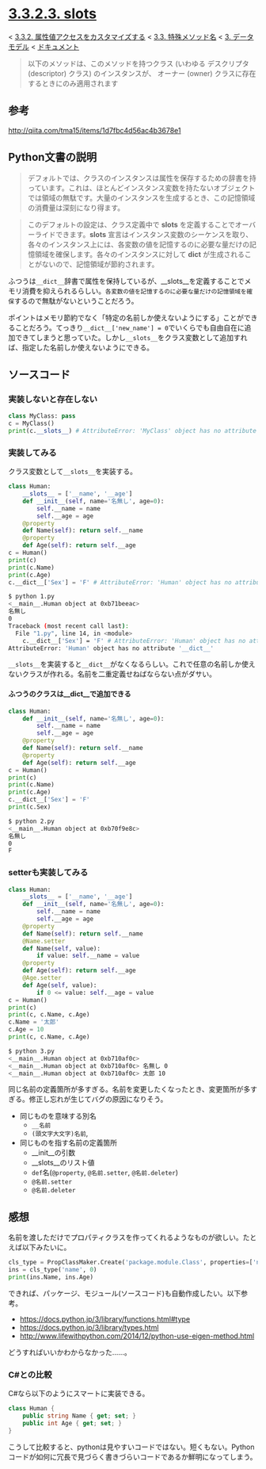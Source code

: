 # [3.3.2.3. __slots__](https://docs.python.jp/3/reference/datamodel.html#slots)

< [3.3.2. 属性値アクセスをカスタマイズする](https://docs.python.jp/3/reference/datamodel.html#customizing-attribute-access) < [3.3. 特殊メソッド名](https://docs.python.jp/3/reference/datamodel.html#special-method-names) < [3. データモデル](https://docs.python.jp/3/reference/datamodel.html#data-model) < [ドキュメント](https://docs.python.jp/3/index.html)

> 以下のメソッドは、このメソッドを持つクラス (いわゆる デスクリプタ(descriptor) クラス) のインスタンスが、 オーナー (owner) クラスに存在するときにのみ適用されます

## 参考

http://qiita.com/tma15/items/1d7fbc4d56ac4b3678e1

## Python文書の説明

> デフォルトでは、クラスのインスタンスは属性を保存するための辞書を持っています。これは、ほとんどインスタンス変数を持たないオブジェクトでは領域の無駄です。大量のインスタンスを生成するとき、この記憶領域の消費量は深刻になり得ます。

> このデフォルトの設定は、クラス定義中で __slots__ を定義することでオーバーライドできます。__slots__ 宣言はインスタンス変数のシーケンスを取り、各々のインスタンス上には、各変数の値を記憶するのに必要な量だけの記憶領域を確保します。各々のインスタンスに対して __dict__ が生成されることがないので、記憶領域が節約されます。

ふつうは`__dict__`辞書で属性を保持しているが、__slots__を定義することでメモリ消費を抑えられるらしい。`各変数の値を記憶するのに必要な量だけの記憶領域を確保`するので無駄がないということだろう。

ポイントはメモリ節約でなく「特定の名前しか使えないようにする」ことができることだろう。てっきり`__dict__['new_name'] = 0`でいくらでも自由自在に追加できてしまうと思っていた。しかし`__slots__`をクラス変数として追加すれば、指定した名前しか使えないようにできる。

## ソースコード

### 実装しないと存在しない

```python
class MyClass: pass
c = MyClass()
print(c.__slots__) # AttributeError: 'MyClass' object has no attribute '__slots__'
```

### 実装してみる

クラス変数として`__slots__`を実装する。

```python
class Human:
    __slots__ = ['__name', '__age']
    def __init__(self, name='名無し', age=0):
        self.__name = name
        self.__age = age
    @property
    def Name(self): return self.__name
    @property
    def Age(self): return self.__age
c = Human()
print(c)
print(c.Name)
print(c.Age)
c.__dict__['Sex'] = 'F' # AttributeError: 'Human' object has no attribute '__dict__'
```
```sh
$ python 1.py 
<__main__.Human object at 0xb71beeac>
名無し
0
Traceback (most recent call last):
  File "1.py", line 14, in <module>
    c.__dict__['Sex'] = 'F' # AttributeError: 'Human' object has no attribute '__dict__'
AttributeError: 'Human' object has no attribute '__dict__'
```

`__slots__`を実装すると`__dict__`がなくなるらしい。これで任意の名前しか使えないクラスが作れる。名前を二重定義せねばならない点がダサい。

#### ふつうのクラスは__dict__で追加できる

```python
class Human:
    def __init__(self, name='名無し', age=0):
        self.__name = name
        self.__age = age
    @property
    def Name(self): return self.__name
    @property
    def Age(self): return self.__age
c = Human()
print(c)
print(c.Name)
print(c.Age)
c.__dict__['Sex'] = 'F'
print(c.Sex)
```
```sh
$ python 2.py 
<__main__.Human object at 0xb70f9e8c>
名無し
0
F
```

### setterも実装してみる

```python
class Human:
    __slots__ = ['__name', '__age']
    def __init__(self, name='名無し', age=0):
        self.__name = name
        self.__age = age
    @property
    def Name(self): return self.__name
    @Name.setter
    def Name(self, value):
        if value: self.__name = value
    @property
    def Age(self): return self.__age
    @Age.setter
    def Age(self, value):
        if 0 <= value: self.__age = value
c = Human()
print(c)
print(c, c.Name, c.Age)
c.Name = '太郎'
c.Age = 10
print(c, c.Name, c.Age)
```
```sh
$ python 3.py 
<__main__.Human object at 0xb710af0c>
<__main__.Human object at 0xb710af0c> 名無し 0
<__main__.Human object at 0xb710af0c> 太郎 10
```

同じ名前の定義箇所が多すぎる。名前を変更したくなったとき、変更箇所が多すぎる。修正し忘れが生じてバグの原因になりそう。

* 同じものを意味する別名
    * `__名前`
    * `(頭文字大文字)名前`, 
* 同じものを指す名前の定義箇所
    * __init__の引数
    * __slots__のリスト値
    * `def`名(`@property`, `@名前.setter`, `@名前.deleter`)
    * `@名前.setter`
    * `@名前.deleter`

## 感想

名前を渡しただけでプロパティクラスを作ってくれるようなものが欲しい。たとえば以下みたいに。

```python
cls_type = PropClassMaker.Create('package.module.Class', properties=['name', 'age'])
ins = cls_type('name', 0)
print(ins.Name, ins.Age)
```

できれば、パッケージ、モジュール(ソースコード)も自動作成したい。以下参考。

* https://docs.python.jp/3/library/functions.html#type
* https://docs.python.jp/3/library/types.html
* http://www.lifewithpython.com/2014/12/python-use-eigen-method.html

どうすればいいかわからなかった……。

### C#との比較

C#なら以下のようにスマートに実装できる。

```csharp
class Human {
    public string Name { get; set; }
    public int Age { get; set; }
}
```

こうして比較すると、pythonは見やすいコードではない。短くもない。Pythonコードが如何に冗長で見づらく書きづらいコードであるか鮮明になってしまう。

